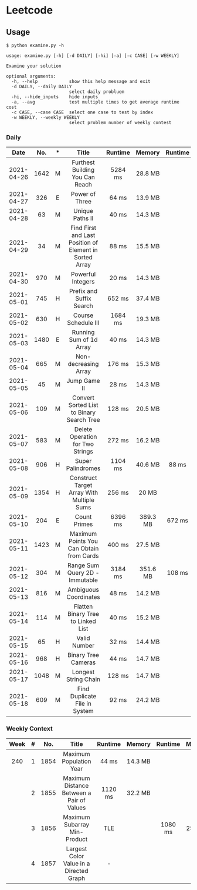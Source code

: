 # Leetcode
## Usage
```
$ python examine.py -h

usage: examine.py [-h] [-d DAILY] [-hi] [-a] [-c CASE] [-w WEEKLY]

Examine your solution

optional arguments:
  -h, --help            show this help message and exit
  -d DAILY, --daily DAILY
                        select daily probluem
  -hi, --hide_inputs    hide inputs
  -a, --avg             test multiple times to get average runtime cost
  -c CASE, --case CASE  select one case to test by index
  -w WEEKLY, --weekly WEEKLY
                        select problem number of weekly contest
```

### Daily ###
|Date      |No.  |*   |Title                                                  |Runtime|Memory  |Runtime|Memory  |
|:--------:|:---:|:--:|:-----------------------------------------------------:|:-----:|:------:|:-----:|:------:|
|2021-04-26|1642 |M   |Furthest Building You Can Reach                        |5284 ms|28.8  MB|       |        |
|2021-04-27|326  |E|Power of Three                                         |64   ms|13.9  MB|       |        |
|2021-04-28|63   |M|Unique Paths II                                        |40   ms|14.3  MB|       |        |
|2021-04-29|34   |M|Find First and Last Position of Element in Sorted Array|88   ms|15.5  MB|       |        |
|2021-04-30|970  |M|Powerful Integers                                      |20   ms|14.3  MB|       |        |
|2021-05-01|745  |H|Prefix and Suffix Search                               |652  ms|37.4  MB|       |        |
|2021-05-02|630  |H|Course Schedule III                                    |1684 ms|19.3  MB|       |        |
|2021-05-03|1480 |E|Running Sum of 1d Array                                |40   ms|14.3  MB|       |        |
|2021-05-04|665  |M|Non-decreasing Array                                   |176  ms|15.3  MB|       |        |
|2021-05-05|45   |M|Jump Game II                                           |28   ms|14.3  MB|       |        |
|2021-05-06|109  |M|Convert Sorted List to Binary Search Tree              |128  ms|20.5  MB|       |        |
|2021-05-07|583  |M|Delete Operation for Two Strings                       |272  ms|16.2  MB|       |        |
|2021-05-08|906  |H|Super Palindromes                                      |1104 ms|40.6  MB|88   ms|14.4  MB|
|2021-05-09|1354 |H|Construct Target Array With Multiple Sums              |256  ms|20    MB|       |        |
|2021-05-10|204  |E|Count Primes                                           |6396 ms|389.3 MB|672  ms|91.9  MB|
|2021-05-11|1423 |M|Maximum Points You Can Obtain from Cards               |400  ms|27.5  MB|       |        |
|2021-05-12|304  |M|Range Sum Query 2D - Immutable                         |3184 ms|351.6 MB|108  ms|17.6  MB|
|2021-05-13|816  |M|Ambiguous Coordinates                                  |48   ms|14.2  MB|       |        |
|2021-05-14|114  |M|Flatten Binary Tree to Linked List                     |40   ms|15.2  MB|       |        |
|2021-05-15|65   |H|Valid Number                                           |32   ms|14.4  MB|       |        |
|2021-05-16|968  |H|Binary Tree Cameras                                    |44   ms|14.7  MB|       |        |
|2021-05-17|1048 |M|Longest String Chain                                   |128  ms|14.7  MB|       |        |
|2021-05-18|609  |M|Find Duplicate File in System                          |92   ms|24.2  MB|       |        |


### Weekly Context ###
|Week |#    |No.  |Title                                              |Runtime|Memory  |Runtime|Memory  |
|:---:|:---:|:---:|:-------------------------------------------------:|:-----:|:------:|:-----:|:------:|
|240  |1    |1854 |Maximum Population Year                            |44   ms|14.3  MB|       |        |
|     |2    |1855 |Maximum Distance Between a Pair of Values          |1120 ms|32.2  MB|       |        |
|     |3    |1856 |Maximum Subarray Min-Product                       |TLE    |        |1080 ms|25.8  MB|
|     |4    |1857 |Largest Color Value in a Directed Graph            |-      |        |       |        |
